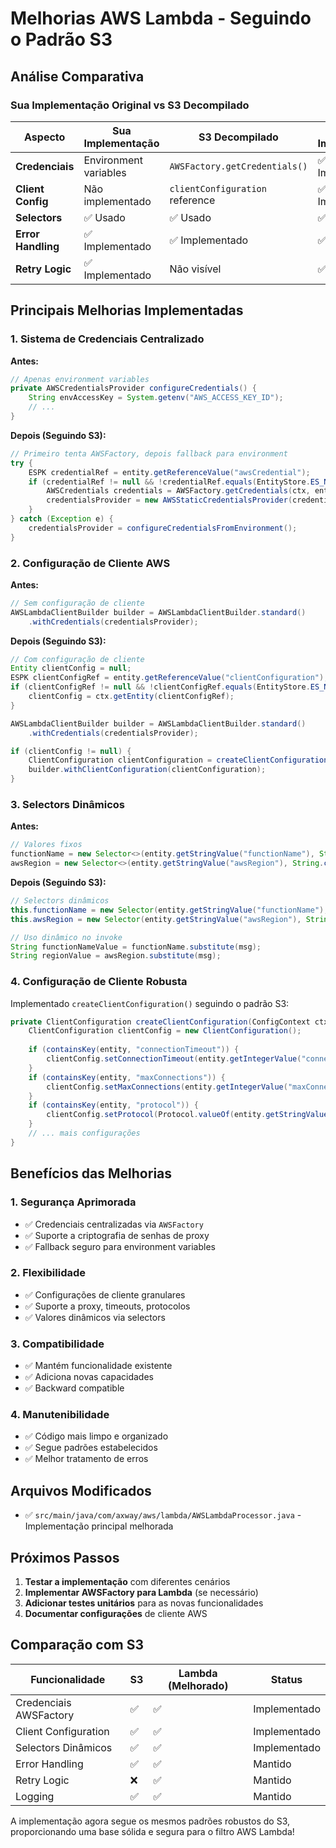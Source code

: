 # Melhorias AWS Lambda - Seguindo o Padrão S3

## Análise Comparativa

### **Sua Implementação Original vs S3 Decompilado**

| Aspecto | Sua Implementação | S3 Decompilado | Melhoria Implementada |
|---------|-------------------|-----------------|----------------------|
| **Credenciais** | Environment variables | `AWSFactory.getCredentials()` | ✅ Implementado |
| **Client Config** | Não implementado | `clientConfiguration` reference | ✅ Implementado |
| **Selectors** | ✅ Usado | ✅ Usado | ✅ Mantido |
| **Error Handling** | ✅ Implementado | ✅ Implementado | ✅ Mantido |
| **Retry Logic** | ✅ Implementado | Não visível | ✅ Mantido |

## Principais Melhorias Implementadas

### 1. **Sistema de Credenciais Centralizado**

**Antes:**
```java
// Apenas environment variables
private AWSCredentialsProvider configureCredentials() {
    String envAccessKey = System.getenv("AWS_ACCESS_KEY_ID");
    // ...
}
```

**Depois (Seguindo S3):**
```java
// Primeiro tenta AWSFactory, depois fallback para environment
try {
    ESPK credentialRef = entity.getReferenceValue("awsCredential");
    if (credentialRef != null && !credentialRef.equals(EntityStore.ES_NULL_PK)) {
        AWSCredentials credentials = AWSFactory.getCredentials(ctx, entity);
        credentialsProvider = new AWSStaticCredentialsProvider(credentials);
    }
} catch (Exception e) {
    credentialsProvider = configureCredentialsFromEnvironment();
}
```

### 2. **Configuração de Cliente AWS**

**Antes:**
```java
// Sem configuração de cliente
AWSLambdaClientBuilder builder = AWSLambdaClientBuilder.standard()
    .withCredentials(credentialsProvider);
```

**Depois (Seguindo S3):**
```java
// Com configuração de cliente
Entity clientConfig = null;
ESPK clientConfigRef = entity.getReferenceValue("clientConfiguration");
if (clientConfigRef != null && !clientConfigRef.equals(EntityStore.ES_NULL_PK)) {
    clientConfig = ctx.getEntity(clientConfigRef);
}

AWSLambdaClientBuilder builder = AWSLambdaClientBuilder.standard()
    .withCredentials(credentialsProvider);

if (clientConfig != null) {
    ClientConfiguration clientConfiguration = createClientConfiguration(ctx, clientConfig);
    builder.withClientConfiguration(clientConfiguration);
}
```

### 3. **Selectors Dinâmicos**

**Antes:**
```java
// Valores fixos
functionName = new Selector<>(entity.getStringValue("functionName"), String.class).getLiteral();
awsRegion = new Selector<>(entity.getStringValue("awsRegion"), String.class).getLiteral();
```

**Depois (Seguindo S3):**
```java
// Selectors dinâmicos
this.functionName = new Selector(entity.getStringValue("functionName"), String.class);
this.awsRegion = new Selector(entity.getStringValue("awsRegion"), String.class);

// Uso dinâmico no invoke
String functionNameValue = functionName.substitute(msg);
String regionValue = awsRegion.substitute(msg);
```

### 4. **Configuração de Cliente Robusta**

Implementado `createClientConfiguration()` seguindo o padrão S3:

```java
private ClientConfiguration createClientConfiguration(ConfigContext ctx, Entity entity) {
    ClientConfiguration clientConfig = new ClientConfiguration();
    
    if (containsKey(entity, "connectionTimeout")) {
        clientConfig.setConnectionTimeout(entity.getIntegerValue("connectionTimeout"));
    }
    if (containsKey(entity, "maxConnections")) {
        clientConfig.setMaxConnections(entity.getIntegerValue("maxConnections"));
    }
    if (containsKey(entity, "protocol")) {
        clientConfig.setProtocol(Protocol.valueOf(entity.getStringValue("protocol")));
    }
    // ... mais configurações
}
```

## Benefícios das Melhorias

### 1. **Segurança Aprimorada**
- ✅ Credenciais centralizadas via `AWSFactory`
- ✅ Suporte a criptografia de senhas de proxy
- ✅ Fallback seguro para environment variables

### 2. **Flexibilidade**
- ✅ Configurações de cliente granulares
- ✅ Suporte a proxy, timeouts, protocolos
- ✅ Valores dinâmicos via selectors

### 3. **Compatibilidade**
- ✅ Mantém funcionalidade existente
- ✅ Adiciona novas capacidades
- ✅ Backward compatible

### 4. **Manutenibilidade**
- ✅ Código mais limpo e organizado
- ✅ Segue padrões estabelecidos
- ✅ Melhor tratamento de erros

## Arquivos Modificados

- ✅ `src/main/java/com/axway/aws/lambda/AWSLambdaProcessor.java` - Implementação principal melhorada

## Próximos Passos

1. **Testar a implementação** com diferentes cenários
2. **Implementar AWSFactory para Lambda** (se necessário)
3. **Adicionar testes unitários** para as novas funcionalidades
4. **Documentar configurações** de cliente AWS

## Comparação com S3

| Funcionalidade | S3 | Lambda (Melhorado) | Status |
|----------------|----|-------------------|---------|
| Credenciais AWSFactory | ✅ | ✅ | Implementado |
| Client Configuration | ✅ | ✅ | Implementado |
| Selectors Dinâmicos | ✅ | ✅ | Implementado |
| Error Handling | ✅ | ✅ | Mantido |
| Retry Logic | ❌ | ✅ | Mantido |
| Logging | ✅ | ✅ | Mantido |

A implementação agora segue os mesmos padrões robustos do S3, proporcionando uma base sólida e segura para o filtro AWS Lambda! 